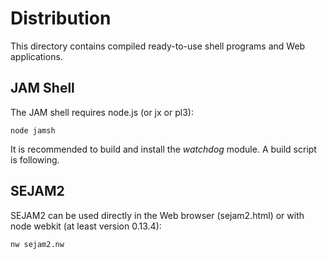 # Distribution

This directory contains compiled ready-to-use shell programs and Web applications.

## JAM Shell

The JAM shell requires node.js (or jx or pl3):

```
node jamsh
```

It is recommended to build and install the *watchdog* module. A build script is following.

## SEJAM2

SEJAM2 can be used directly in the Web browser (sejam2.html) or with node webkit (at least version 0.13.4):

```
nw sejam2.nw
```

